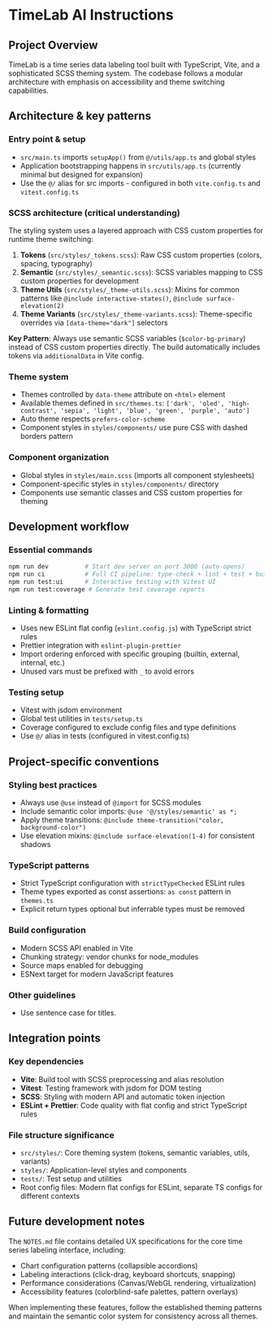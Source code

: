 # TimeLab AI Instructions

## Project Overview

TimeLab is a time series data labeling tool built with TypeScript, Vite, and a sophisticated SCSS theming system. The codebase follows a modular architecture with emphasis on accessibility and theme switching capabilities.

## Architecture & key patterns

### Entry point & setup

- `src/main.ts` imports `setupApp()` from `@/utils/app.ts` and global styles
- Application bootstrapping happens in `src/utils/app.ts` (currently minimal but designed for expansion)
- Use the `@/` alias for src imports - configured in both `vite.config.ts` and `vitest.config.ts`

### SCSS architecture (critical understanding)

The styling system uses a layered approach with CSS custom properties for runtime theme switching:

1. **Tokens** (`src/styles/_tokens.scss`): Raw CSS custom properties (colors, spacing, typography)
2. **Semantic** (`src/styles/_semantic.scss`): SCSS variables mapping to CSS custom properties for development
3. **Theme Utils** (`src/styles/_theme-utils.scss`): Mixins for common patterns like `@include interactive-states()`, `@include surface-elevation(2)`
4. **Theme Variants** (`src/styles/_theme-variants.scss`): Theme-specific overrides via `[data-theme="dark"]` selectors

**Key Pattern**: Always use semantic SCSS variables (`$color-bg-primary`) instead of CSS custom properties directly. The build automatically includes tokens via `additionalData` in Vite config.

### Theme system

- Themes controlled by `data-theme` attribute on `<html>` element
- Available themes defined in `src/themes.ts`: `['dark', 'oled', 'high-contrast', 'sepia', 'light', 'blue', 'green', 'purple', 'auto']`
- Auto theme respects `prefers-color-scheme`
- Component styles in `styles/components/` use pure CSS with dashed borders pattern

### Component organization

- Global styles in `styles/main.scss` (imports all component stylesheets)
- Component-specific styles in `styles/components/` directory
- Components use semantic classes and CSS custom properties for theming

## Development workflow

### Essential commands

```bash
npm run dev          # Start dev server on port 3000 (auto-opens)
npm run ci           # Full CI pipeline: type-check + lint + test + build
npm run test:ui      # Interactive testing with Vitest UI
npm run test:coverage # Generate test coverage reports
```

### Linting & formatting

- Uses new ESLint flat config (`eslint.config.js`) with TypeScript strict rules
- Prettier integration with `eslint-plugin-prettier`
- Import ordering enforced with specific grouping (builtin, external, internal, etc.)
- Unused vars must be prefixed with `_` to avoid errors

### Testing setup

- Vitest with jsdom environment
- Global test utilities in `tests/setup.ts`
- Coverage configured to exclude config files and type definitions
- Use `@/` alias in tests (configured in vitest.config.ts)

## Project-specific conventions

### Styling best practices

- Always use `@use` instead of `@import` for SCSS modules
- Include semantic color imports: `@use '@/styles/semantic' as *;`
- Apply theme transitions: `@include theme-transition("color, background-color")`
- Use elevation mixins: `@include surface-elevation(1-4)` for consistent shadows

### TypeScript patterns

- Strict TypeScript configuration with `strictTypeChecked` ESLint rules
- Theme types exported as const assertions: `as const` pattern in `themes.ts`
- Explicit return types optional but inferrable types must be removed

### Build configuration

- Modern SCSS API enabled in Vite
- Chunking strategy: vendor chunks for node_modules
- Source maps enabled for debugging
- ESNext target for modern JavaScript features

### Other guidelines

- Use sentence case for titles.

## Integration points

### Key dependencies

- **Vite**: Build tool with SCSS preprocessing and alias resolution
- **Vitest**: Testing framework with jsdom for DOM testing
- **SCSS**: Styling with modern API and automatic token injection
- **ESLint + Prettier**: Code quality with flat config and strict TypeScript rules

### File structure significance

- `src/styles/`: Core theming system (tokens, semantic variables, utils, variants)
- `styles/`: Application-level styles and components
- `tests/`: Test setup and utilities
- Root config files: Modern flat configs for ESLint, separate TS configs for different contexts

## Future development notes

The `NOTES.md` file contains detailed UX specifications for the core time series labeling interface, including:

- Chart configuration patterns (collapsible accordions)
- Labeling interactions (click-drag, keyboard shortcuts, snapping)
- Performance considerations (Canvas/WebGL rendering, virtualization)
- Accessibility features (colorblind-safe palettes, pattern overlays)

When implementing these features, follow the established theming patterns and maintain the semantic color system for consistency across all themes.
